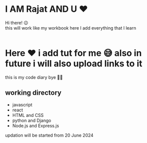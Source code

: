 # I AM Rajat AND U ❤
Hi there! 😉 <br>
this will work like my workbook here I add everything that I learn <br>
<br>
<h1> Here ❤ i add tut for me 😅 also in future i will also upload links to it </h1>
this is my code diary bye 🙋‍♂️
<br>

<h2>working directory</h2>
<ul>
  <li>javascript</li>
  <li>react</li>
  <li>HTML and CSS</li>
  <li>python and Django</li>
  <li>Node.js and Express.js</li>
</ul>

updation will be started from 20 June 2024
